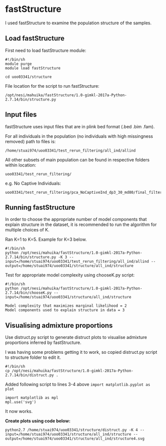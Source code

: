 # fastStructure

I used fastStructure to examine the population structure of the samples.

## Load fastStructure

First need to load fastStructure module:

```
#!/bin/sh
module purge
module load fastStructure

cd uoo03341/structure
```

File location for the script to run fastStructure:
```
/opt/nesi/mahuika/fastStructure/1.0-gimkl-2017a-Python-2.7.14/bin/structure.py
```

## Input files

fastStructure uses input files that are in plink bed format (.bed .bim .fam).

For all individuals in the population (no individuals with high missingness removed) path to files is:
```
/home/stuai974/uoo03341/test_rerun_filtering/all_ind/allind
```
All other subsets of main population can be found in respective folders within location:
```
uoo03341/test_rerun_filtering/
```
e.g. No Captive Individuals:
```
uoo03341/test_rerun_filtering/pca_NoCaptiveInd_dp3_30_md80/final_filtered_NoCaptiveInd_dp3_30
```

## Running fastStructure

In order to choose the appropriate number of model components that explain structure in the dataset, it is recommended to run the algorithm for multiple choices of K. 

Ran K=1 to K=5. Example for K=3 below.
```
#!/bin/sh
python /opt/nesi/mahuika/fastStructure/1.0-gimkl-2017a-Python-2.7.14/bin/structure.py -K 3 --input=/home/stuai974/uoo03341/test_rerun_filtering/all_ind/allind --output=/home/stuai974/uoo03341/structure/all_ind/structure
```

Test for appropriate model complexity using chooseK.py script:
```
#!/bin/sh
python /opt/nesi/mahuika/fastStructure/1.0-gimkl-2017a-Python-2.7.14/bin/chooseK.py --input=/home/stuai974/uoo03341/structure/all_ind/structure
```
```
Model complexity that maximizes marginal likelihood = 2
Model components used to explain structure in data = 3
```

## Visualising admixture proportions

Use distruct.py script to generate distruct plots to visualise admixture proportions inferred by fastStructure.

I was having some problems getting it to work, so copied distruct.py script to structure folder to edit it.

```
#!/bin/sh
cp /opt/nesi/mahuika/fastStructure/1.0-gimkl-2017a-Python-2.7.14/bin/distruct.py .
```

Added following script to lines 3-4 above ```import matplotlib.pyplot as plot```
```
import matplotlib as mpl 
mpl.use('svg')
```
It now works.

**Create plots using code below:**

```
python2.7 /home/stuai974/uoo03341/structure/distruct.py -K 4 --input=/home/stuai974/uoo03341/structure/all_ind/structure --output=/home/stuai974/uoo03341/structure/all_ind/structure4.svg
```

